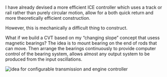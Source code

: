 
I have already devised a more efficient ICE controller which uses a track or rail rather than purely circular motion, allow for a both quick return and more theoretically efficient construction.

However, this is mechanically a difficult thing to construct.

What if we build a CVT based on my “changing slope” concept that usess magnetic bearings?  The idea is to mount bearing on the end of rods that can move.  Then arrange the bearings continuously to provide computer control of the bearing system, allows almost any output system to be produced from the input oscillations.

![idea for configurable transmission and engine controller](https://cloud.githubusercontent.com/assets/5296671/7099864/cd4191f4-dfc7-11e4-8628-92d3822948a4.png)

